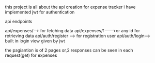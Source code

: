this project is all about the api creation for expense tracker 
i have implemented jwt for authentication


api endpoints


api/expenses/--> for fetching data 
api/expenses/1--->or any id for retrieving data 
api/auth/register --> for registration user 
api/auth/login--> built in login view given by jwt


the pagiantion is of 2 pages
or,2 responses can be seen in each request(get) for expenses 